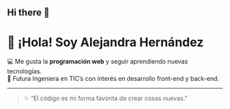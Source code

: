 ## Hi there 👋
# 👋 ¡Hola! Soy Alejandra Hernández  

💻 Me gusta la **programación web** y seguir aprendiendo nuevas tecnologías.  
🎯 Futura Ingeniera en TIC’s con interés en desarrollo front-end y back-end.  

---

> ✨ “El código es mi forma favorita de crear cosas nuevas.”  
